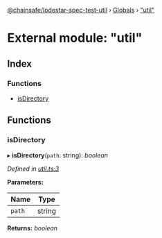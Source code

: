 [@chainsafe/lodestar-spec-test-util](../README.md) › [Globals](../globals.md) › ["util"](_util_.md)

# External module: "util"

## Index

### Functions

* [isDirectory](_util_.md#isdirectory)

## Functions

###  isDirectory

▸ **isDirectory**(`path`: string): *boolean*

*Defined in [util.ts:3](https://github.com/ChainSafe/lodestar/blob/9dda0faba/packages/lodestar-spec-test-util/src/util.ts#L3)*

**Parameters:**

Name | Type |
------ | ------ |
`path` | string |

**Returns:** *boolean*
